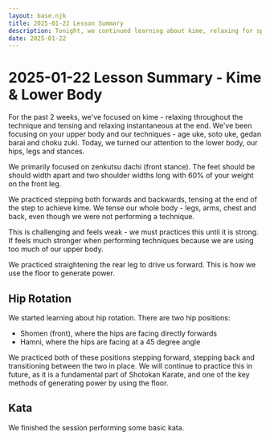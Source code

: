 ```yaml
---
layout: base.njk
title: 2025-01-22 Lesson Summary
description: Tonight, we continued learning about kime, relaxing for speed, tensing at the end for power, and how to utilize the hips, legs, and floor to generate power.
date: 2025-01-22
---
```

# 2025-01-22 Lesson Summary - Kime & Lower Body

For the past 2 weeks, we've focused on kime - relaxing throughout the technique and tensing and relaxing instantaneous at the end. We've been focusing on your upper body and our techniques - age uke, soto uke, gedan barai and choku zuki. Today, we turned our attention to the lower body, our hips, legs and stances.

We primarily focused on zenkutsu dachi (front stance). The feet should be should width apart and two shoulder widths long with 60% of your weight on the front leg. 

We practiced stepping both forwards and backwards, tensing at the end of the step to achieve kime. We tense our whole body - legs, arms, chest and back, even though we were not performing a technique. 

This is challenging and feels weak - we must practices this until it is strong. If feels much stronger when performing techniques because we are using too much of our upper body.

We practiced straightening the rear leg to drive us forward. This is how we use the floor to generate power.

## Hip Rotation

We started learning about hip rotation. There are two hip positions:

* Shomen (front), where the hips are facing directly forwards
* Hamni, where the hips are facing at a 45 degree angle

We practiced both of these positions stepping forward, stepping back and transitioning between the two in place. We will continue to practice this in future, as it is a fundamental part of Shotokan Karate, and one of the key methods of generating power by using the floor.

## Kata

We finished the session performing some basic kata.

